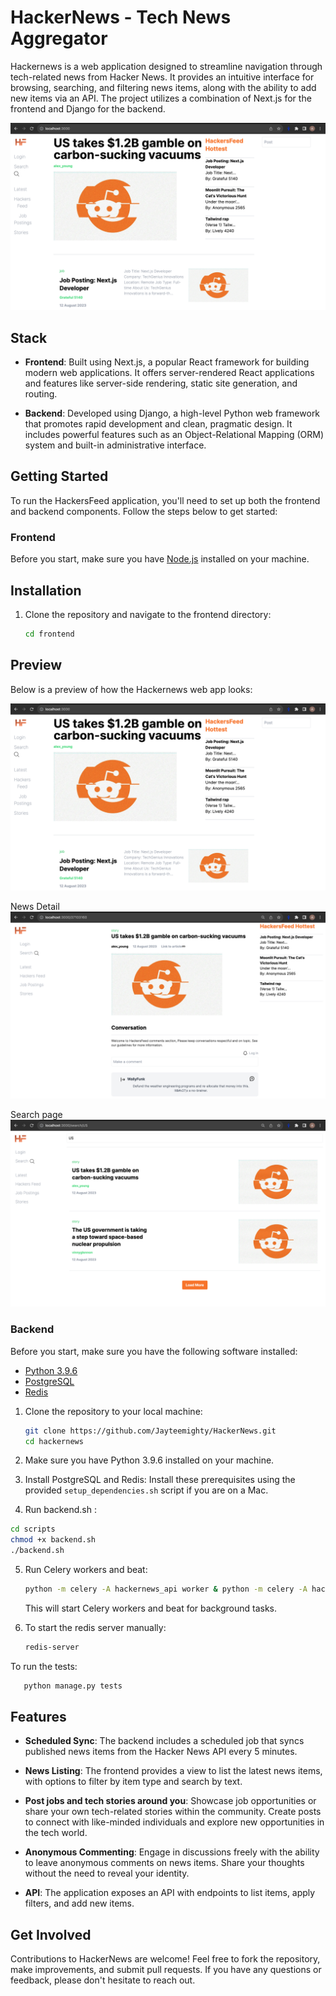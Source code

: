 # HackerNews - Tech News Aggregator

Hackernews is a web application designed to streamline navigation through tech-related news from Hacker News. It provides an intuitive interface for browsing, searching, and filtering news items, along with the ability to add new items via an API. The project utilizes a combination of Next.js for the frontend and Django for the backend.

![Alt text](/docs-assets/image.png)

## Stack

- **Frontend**: Built using Next.js, a popular React framework for building modern web applications. It offers server-rendered React applications and features like server-side rendering, static site generation, and routing.

- **Backend**: Developed using Django, a high-level Python web framework that promotes rapid development and clean, pragmatic design. It includes powerful features such as an Object-Relational Mapping (ORM) system and built-in administrative interface.

## Getting Started

To run the HackersFeed application, you'll need to set up both the frontend and backend components. Follow the steps below to get started:

### Frontend

Before you start, make sure you have [Node.js](https://nodejs.org/) installed on your machine.

## Installation

1. Clone the repository and navigate to the frontend directory:

   ```bash
   cd frontend
   ```

## Preview
Below is a preview of how the Hackernews web app looks:

![Alt text](/docs-assets/image.png)

News Detail
![Alt text](/docs-assets/image-2.png)

Search page
![Alt text](/docs-assets/image-1.png)

### Backend

Before you start, make sure you have the following software installed:

- [Python 3.9.6](https://www.python.org/downloads/release/python-396/)
- [PostgreSQL](https://www.postgresql.org/download/)
- [Redis](https://redis.io/download)


1. Clone the repository to your local machine:

   ```bash
   git clone https://github.com/Jayteemighty/HackerNews.git
   cd hackernews
   ```

2. Make sure you have Python 3.9.6 installed on your machine.

3. Install PostgreSQL and Redis: Install these prerequisites using the provided `setup_dependencies.sh` script if you are on a Mac.



4. Run backend.sh :

```bash
cd scripts
chmod +x backend.sh
./backend.sh
```
5. Run Celery workers and beat:

   ```bash
   python -m celery -A hackernews_api worker & python -m celery -A hackernews_api beat
   ```

   This will start Celery workers and beat for background tasks.

6. To start the redis server manually:

   ```bash
   redis-server
   ```

To run the tests:
   ```bash
      python manage.py tests
   ```
## Features

- **Scheduled Sync**: The backend includes a scheduled job that syncs published news items from the Hacker News API every 5 minutes.

- **News Listing**: The frontend provides a view to list the latest news items, with options to filter by item type and search by text.

- **Post jobs and tech stories around you**: Showcase job opportunities or share your own tech-related stories within the community. Create posts to connect with like-minded individuals and explore new opportunities in the tech world.

- **Anonymous Commenting**: Engage in discussions freely with the ability to leave anonymous comments on news items. Share your thoughts without the need to reveal your identity.

- **API**: The application exposes an API with endpoints to list items, apply filters, and add new items.



## Get Involved

Contributions to HackerNews are welcome! Feel free to fork the repository, make improvements, and submit pull requests. If you have any questions or feedback, please don't hesitate to reach out.

